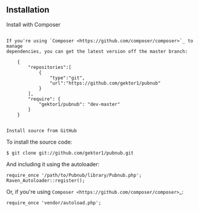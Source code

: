 Installation
------------

Install with Composer
~~~~~~~~~~~~~~~~~~~~~

If you're using `Composer <https://github.com/composer/composer>`_ to manage
dependencies, you can get the latest version off the master branch:

    {
        "repositories":[
            {
                "type":"git",
                "url":"https://github.com/gektor1/pubnub"
            }
        ],
        "require": {
            "gektor1/pubnub": "dev-master"
        }
    }


Install source from GitHub
~~~~~~~~~~~~~~~~~~~~~~~~~~

To install the source code:

    $ git clone git://github.com/gektor1/pubnub.git

And including it using the autoloader:

    require_once '/path/to/Pubnub/library/Pubnub.php';
    Raven_Autoloader::register();

Or, if you're using `Composer <https://github.com/composer/composer>`_:

    require_once 'vendor/autoload.php';
    